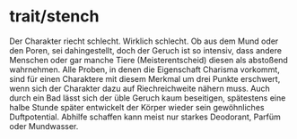 # trait/stench

Der Charakter riecht schlecht. Wirklich schlecht. Ob aus dem Mund oder den Poren, sei dahingestellt, doch der Geruch ist so intensiv, dass andere Menschen oder gar manche Tiere (Meisterentscheid) diesen als abstoßend wahrnehmen. Alle Proben, in denen die Eigenschaft Charisma vorkommt, sind für einen Charaktere mit diesem Merkmal um drei Punkte erschwert, wenn sich der Charakter dazu auf Riechreichweite nähern muss. Auch durch ein Bad lässt sich der üble Geruch kaum beseitigen, spätestens eine halbe Stunde später entwickelt der Körper wieder sein gewöhnliches Duftpotential. Abhilfe schaffen kann meist nur starkes Deodorant, Parfüm oder Mundwasser.
